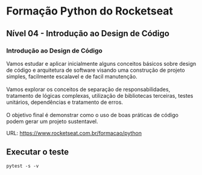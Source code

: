 # Formação Python do Rocketseat

## Nível 04 - Introdução ao Design de Código

### Introdução ao Design de Código

Vamos estudar e aplicar inicialmente alguns conceitos básicos sobre design de código e arquitetura de software visando uma construção de projeto simples, facilmente escalavel e de facil manutenção.</br></br>
Vamos explorar os conceitos de separação de responsabilidades, tratamento de lógicas complexas, utilização de bibliotecas terceiras, testes unitários, dependências e tratamento de erros.</br></br>
O objetivo final é demonstrar como o uso de boas práticas de código podem gerar um projeto sustentavel.

URL: https://www.rocketseat.com.br/formacao/python

## Executar o teste

```
pytest -s -v
```
